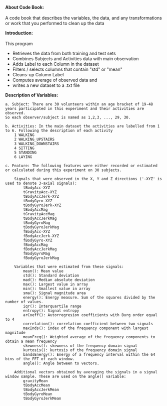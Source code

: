 <b>About Code Book:</b><br><br>
<t>A code book that describes the variables, the data, and any transformations or work that you performed to clean up the data

<b>Introduction:</b><br><br>
	This program <br>
	<ul>
	<li> Retrieves the data from both training and test sets<br>
	<li> Combines Subjects and Activities data with main observation<br>
	<li> Adds Label to each Column in the dataset<br>
	<li> Filters / selects columns that contain "std" or "mean"<br>
	<li> Cleans-up Column Label<br>
	<li> Computes average of observed data and <br>
	<li> writes a new dataset to a .txt file<br>
</ul>
<b>Description of Variables:</b><br>
	
	a. Subject: There are 30 volunteers within an age bracket of 19-48 years participated in this experiment and their activities are observed. 
	So each observer/subject is named as 1,2,3, ..., 29, 30.
	
	b. Activities: In the main dataset the activities are labelled from 1 to 6. Following the description of each activity
		1 WALKING
		2 WALKING_UPSTAIRS
		3 WALKING_DOWNSTAIRS
		4 SITTING
		5 STANDING
		6 LAYING

	c. Feature: The following features were either recorded or estimated or calculated during this experiment on 30 subjects.
		
		Signals that were observed in the X, Y and Z directions ('-XYZ' is used to denote 3-axial signals):
			tBodyAcc-XYZ
			tGravityAcc-XYZ
			tBodyAccJerk-XYZ
			tBodyGyro-XYZ
			tBodyGyroJerk-XYZ
			tBodyAccMag
			tGravityAccMag
			tBodyAccJerkMag
			tBodyGyroMag
			tBodyGyroJerkMag
			fBodyAcc-XYZ
			fBodyAccJerk-XYZ
			fBodyGyro-XYZ
			fBodyAccMag
			fBodyAccJerkMag
			fBodyGyroMag
			fBodyGyroJerkMag
	
		Variables that were estimated from these signals: 
			mean(): Mean value
			std(): Standard deviation
			mad(): Median absolute deviation 
			max(): Largest value in array
			min(): Smallest value in array
			sma(): Signal magnitude area
			energy(): Energy measure. Sum of the squares divided by the number of values. 
			iqr(): Interquartile range 
			entropy(): Signal entropy
			arCoeff(): Autorregresion coefficients with Burg order equal to 4
			correlation(): correlation coefficient between two signals
			maxInds(): index of the frequency component with largest magnitude
			meanFreq(): Weighted average of the frequency components to obtain a mean frequency
			skewness(): skewness of the frequency domain signal 
			kurtosis(): kurtosis of the frequency domain signal 
			bandsEnergy(): Energy of a frequency interval within the 64 bins of the FFT of each window.
			angle(): Angle between to vectors.

		Additional vectors obtained by averaging the signals in a signal window sample. These are used on the angle() variable:
			gravityMean
			tBodyAccMean
			tBodyAccJerkMean
			tBodyGyroMean
			tBodyGyroJerkMean
